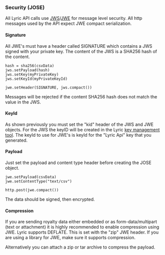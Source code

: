 ### Security (JOSE)

All Lyric API calls use [JWS](https://tools.ietf.org/html/rfc7515)/[JWE](https://tools.ietf.org/html/draft-ietf-jose-json-web-encryption-40) for message level security. All http messages used by the API expect JWE compact serialization.

#### Signature

All JWE's must have a header called SIGNATURE which contains a JWS signed with your private key. The content of the JWS is a SHA256 hash of the content.

    hash = sha256(csvData)
    jws.setPayload(hash)
    jws.setKey(myPrivateKey)
    jws.setKeyId(myPrivateKeyId)

    jwe.setHeader(SIGNATURE, jws.compact())

Messages will be rejected if the content SHA256 hash does not match the value in the JWS.

#### KeyId

As shown previously you must set the "kid" header of the JWS and JWE objects. For the JWS the keyID will be created in the Lyric [key management tool](/secure/settings/#/settings). The keyId to use for JWE's is keyId for the "Lyric Api" key that you generated.

#### Payload

Just set the payload and content type header before creating the JOSE object.

    jwe.setPayload(csvData)
    jwe.setContentType("text/csv")

    http.post(jwe.compact())

The data should be signed, then encrypted.

#### Compression

If you are sending royalty data either embedded or as form-data/multipart (text or attachment) it is highly recommended to enable compression using JWE. Lyric supports DEFLATE. This is set with the "zip" JWE header. If you are using a library for JWE, make sure it supports compression.

Alternatively you can attach a zip or tar archive to compress the payload.